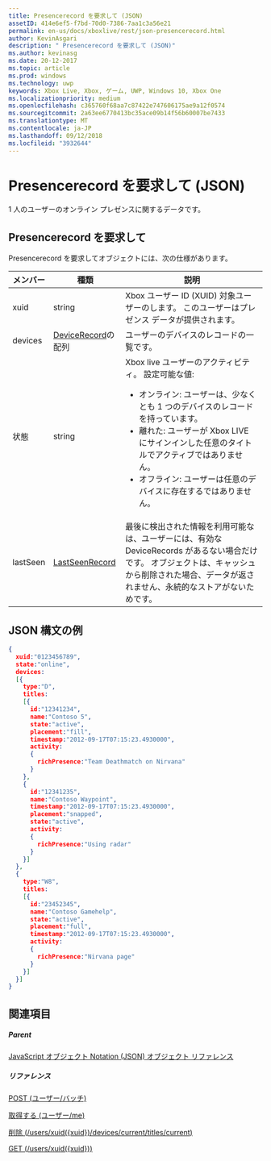 ```yaml
---
title: Presencerecord を要求して (JSON)
assetID: 414e6ef5-f7bd-70d0-7386-7aa1c3a56e21
permalink: en-us/docs/xboxlive/rest/json-presencerecord.html
author: KevinAsgari
description: " Presencerecord を要求して (JSON)"
ms.author: kevinasg
ms.date: 20-12-2017
ms.topic: article
ms.prod: windows
ms.technology: uwp
keywords: Xbox Live, Xbox, ゲーム, UWP, Windows 10, Xbox One
ms.localizationpriority: medium
ms.openlocfilehash: c365760f68aa7c87422e747606175ae9a12f0574
ms.sourcegitcommit: 2a63ee6770413bc35ace09b14f56b60007be7433
ms.translationtype: MT
ms.contentlocale: ja-JP
ms.lasthandoff: 09/12/2018
ms.locfileid: "3932644"
---
```

# <a name="presencerecord-json"></a>Presencerecord を要求して (JSON)
1 人のユーザーのオンライン プレゼンスに関するデータです。
<a id="ID4EN"></a>


## <a name="presencerecord"></a>Presencerecord を要求して

Presencerecord を要求してオブジェクトには、次の仕様があります。

| メンバー| 種類| 説明|
| --- | --- | --- |
| xuid| string| Xbox ユーザー ID (XUID) 対象ユーザーのします。 このユーザーはプレゼンス データが提供されます。|
| devices| [DeviceRecord](json-devicerecord.md)の配列| ユーザーのデバイスのレコードの一覧です。|
| 状態| string| Xbox live ユーザーのアクティビティ。 設定可能な値: <ul><li>オンライン: ユーザーは、少なくとも 1 つのデバイスのレコードを持っています。</li><li>離れた: ユーザーが Xbox LIVE にサインインした任意のタイトルでアクティブではありません。</li><li>オフライン: ユーザーは任意のデバイスに存在するではありません。</li></ul> | 
| lastSeen| [LastSeenRecord](json-lastseenrecord.md)| 最後に検出された情報を利用可能なは、ユーザーには、有効な DeviceRecords があるない場合だけです。 オブジェクトは、キャッシュから削除された場合、データが返されません、永続的なストアがないためです。|

<a id="ID4E2C"></a>


## <a name="sample-json-syntax"></a>JSON 構文の例


```json
{
  xuid:"0123456789",
  state:"online",
  devices:
  [{
    type:"D",
    titles:
    [{
      id:"12341234",
      name:"Contoso 5",
      state:"active",
      placement:"fill",
      timestamp:"2012-09-17T07:15:23.4930000",
      activity:
      {
        richPresence:"Team Deathmatch on Nirvana"
      }
    },
    {
      id:"12341235",
      name:"Contoso Waypoint",
      timestamp:"2012-09-17T07:15:23.4930000",
      placement:"snapped",
      state:"active",
      activity:
      {
        richPresence:"Using radar"
      }
    }]
  },
  {
    type:"W8",
    titles:
    [{
      id:"23452345",
      name:"Contoso Gamehelp",
      state:"active",
      placement:"full",
      timestamp:"2012-09-17T07:15:23.4930000",
      activity:
      {
        richPresence:"Nirvana page"
      }
    }]
  }]
}

```


<a id="ID4EED"></a>


## <a name="see-also"></a>関連項目

<a id="ID4EGD"></a>


##### <a name="parent"></a>Parent

[JavaScript オブジェクト Notation (JSON) オブジェクト リファレンス](atoc-xboxlivews-reference-json.md)


<a id="ID4EQD"></a>


##### <a name="reference"></a>リファレンス

[POST (ユーザー/バッチ)](../uri/presence/uri-usersbatchpost.md)

 [取得する (ユーザー/me)](../uri/presence/uri-usersmeget.md)

 [削除 (/users/xuid({xuid})/devices/current/titles/current)](../uri/presence/uri-usersxuiddevicescurrenttitlescurrentdelete.md)

 [GET (/users/xuid({xuid}))](../uri/presence/uri-usersxuidget.md)

